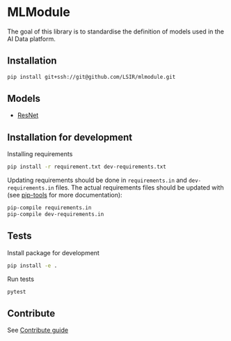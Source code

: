 # MLModule

The goal of this library is to standardise the definition of models
used in the AI Data platform.

## Installation

```bash
pip install git+ssh://git@github.com/LSIR/mlmodule.git
```

## Models

* [ResNet](docs/ResNet.md)


## Installation for development

Installing requirements

```bash
pip install -r requirement.txt dev-requirements.txt
```

Updating requirements should be done in `requirements.in` and `dev-requirements.in` files.
The actual requirements files should be updated with 
(see [pip-tools](https://github.com/jazzband/pip-tools) for more documentation):

```bash
pip-compile requirements.in
pip-compile dev-requirements.in
```

## Tests

Install package for development

```bash
pip install -e .
```

Run tests

```bash
pytest
```

## Contribute

See [Contribute guide](CONTRIBUTE.md)
